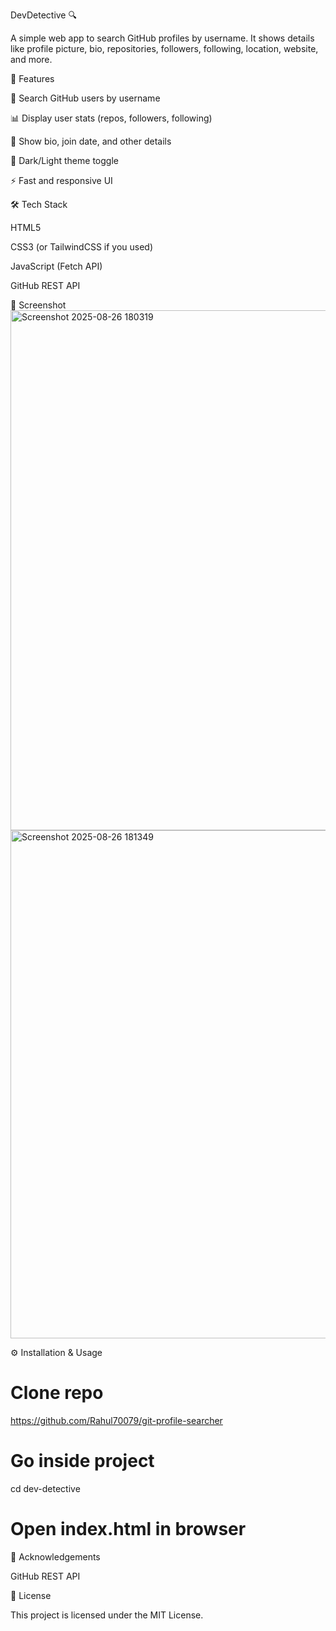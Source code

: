 DevDetective 🔍

A simple web app to search GitHub profiles by username.
It shows details like profile picture, bio, repositories, followers, following, location, website, and more.

🚀 Features

🔎 Search GitHub users by username

📊 Display user stats (repos, followers, following)

📝 Show bio, join date, and other details

🌙 Dark/Light theme toggle

⚡ Fast and responsive UI

🛠️ Tech Stack

HTML5

CSS3 (or TailwindCSS if you used)

JavaScript (Fetch API)

GitHub REST API

📸 Screenshot
<img width="1257" height="832" alt="Screenshot 2025-08-26 180319" src="https://github.com/user-attachments/assets/cccfaee9-481d-4788-80d6-53430c28e6b2" />
<img width="1187" height="813" alt="Screenshot 2025-08-26 181349" src="https://github.com/user-attachments/assets/4ff3b494-6ba3-4a6a-a85b-c6d8458c5a85" />

⚙️ Installation & Usage

# Clone repo
https://github.com/Rahul70079/git-profile-searcher

# Go inside project
cd dev-detective

# Open index.html in browser

🙌 Acknowledgements

GitHub REST API

📜 License

This project is licensed under the MIT License.


